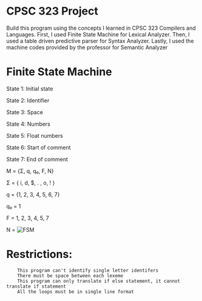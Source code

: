 # CPSC 323 Project

Build this program using the concepts I learned in CPSC 323 Compilers and Languages. First, I used Finite State Machine for Lexical Analyzer. Then, I used a table driven predictive parser for Syntax Analyzer. Lastly, I used the machine codes provided by the professor for Semantic Analyzer

# Finite State Machine
State 1: Initial state

State 2: Identifier 

State 3: Space

State 4: Numbers

State 5: Float numbers

State 6: Start of comment

State 7: End of comment

M = {Σ, q, q₀, F, N}

Σ = { i, d, $, . , o, ! }

q = {1, 2, 3, 4, 5, 6, 7}

q₀ = 1

F = 1, 2, 3, 4, 5, 7

N = ![FSM](https://user-images.githubusercontent.com/48542636/71569416-cc023300-2a83-11ea-90cf-393b6d784489.png) 




# Restrictions:
        This program can't identify single letter identifers
        There must be space between each lexeme
        This program can only translate if else statement, it cannot translate if statement
        All the loops must be in single line format
